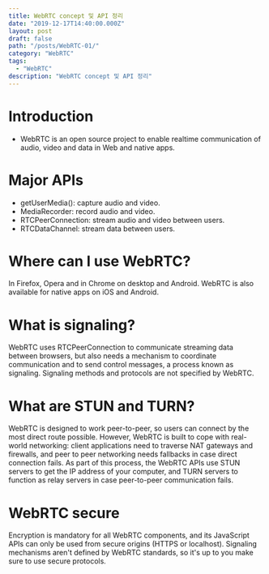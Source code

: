 ```yaml
---
title: WebRTC concept 및 API 정리
date: "2019-12-17T14:40:00.000Z"
layout: post
draft: false
path: "/posts/WebRTC-01/"
category: "WebRTC"
tags:
  - "WebRTC"
description: "WebRTC concept 및 API 정리"
---
```


# Introduction
- WebRTC is an open source project to enable realtime communication of audio, video and data in Web and native apps.


# Major APIs
- getUserMedia(): capture audio and video.
- MediaRecorder: record audio and video.
- RTCPeerConnection: stream audio and video between users.
- RTCDataChannel: stream data between users.

# Where can I use WebRTC?
In Firefox, Opera and in Chrome on desktop and Android. WebRTC is also available for native apps on iOS and Android.

# What is signaling?

WebRTC uses RTCPeerConnection to communicate streaming data between browsers, but also needs a mechanism to coordinate communication and to send control messages, a process known as signaling. Signaling methods and protocols are not specified by WebRTC. 


# What are STUN and TURN?
WebRTC is designed to work peer-to-peer, so users can connect by the most direct route possible. However, WebRTC is built to cope with real-world networking: client applications need to traverse NAT gateways and firewalls, and peer to peer networking needs fallbacks in case direct connection fails. As part of this process, the WebRTC APIs use STUN servers to get the IP address of your computer, and TURN servers to function as relay servers in case peer-to-peer communication fails. 

# WebRTC secure
Encryption is mandatory for all WebRTC components, and its JavaScript APIs can only be used from secure origins (HTTPS or localhost). Signaling mechanisms aren't defined by WebRTC standards, so it's up to you make sure to use secure protocols.
